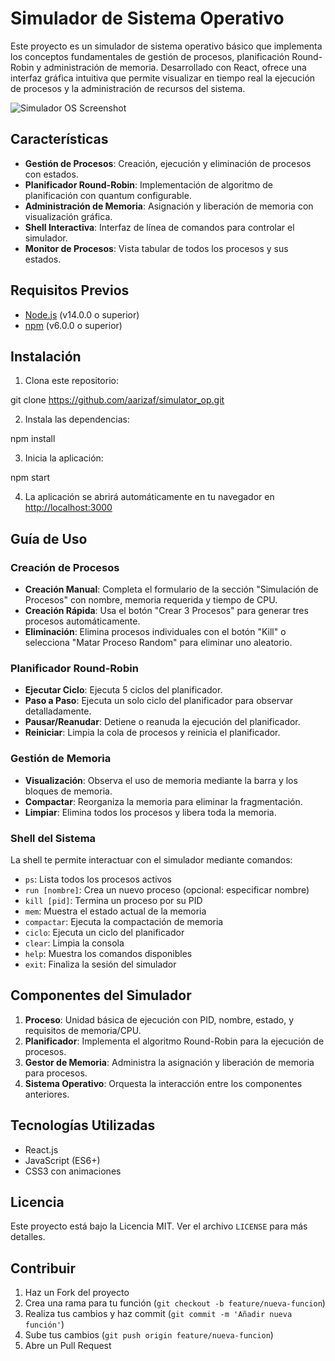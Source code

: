 # Simulador de Sistema Operativo

Este proyecto es un simulador de sistema operativo básico que implementa los conceptos fundamentales de gestión de procesos, planificación Round-Robin y administración de memoria. Desarrollado con React, ofrece una interfaz gráfica intuitiva que permite visualizar en tiempo real la ejecución de procesos y la administración de recursos del sistema.

![Simulador OS Screenshot](https://via.placeholder.com/800x400?text=Simulador+OS+Screenshot)

## Características

- **Gestión de Procesos**: Creación, ejecución y eliminación de procesos con estados.
- **Planificador Round-Robin**: Implementación de algoritmo de planificación con quantum configurable.
- **Administración de Memoria**: Asignación y liberación de memoria con visualización gráfica.
- **Shell Interactiva**: Interfaz de línea de comandos para controlar el simulador.
- **Monitor de Procesos**: Vista tabular de todos los procesos y sus estados.

## Requisitos Previos

- [Node.js](https://nodejs.org/) (v14.0.0 o superior)
- [npm](https://www.npmjs.com/) (v6.0.0 o superior)

## Instalación

1. Clona este repositorio:

git clone https://github.com/aarizaf/simulator_op.git


2. Instala las dependencias:

npm install



3. Inicia la aplicación:

npm start



4. La aplicación se abrirá automáticamente en tu navegador en [http://localhost:3000](http://localhost:3000)

## Guía de Uso

### Creación de Procesos

- **Creación Manual**: Completa el formulario de la sección "Simulación de Procesos" con nombre, memoria requerida y tiempo de CPU.
- **Creación Rápida**: Usa el botón "Crear 3 Procesos" para generar tres procesos automáticamente.
- **Eliminación**: Elimina procesos individuales con el botón "Kill" o selecciona "Matar Proceso Random" para eliminar uno aleatorio.

### Planificador Round-Robin

- **Ejecutar Ciclo**: Ejecuta 5 ciclos del planificador.
- **Paso a Paso**: Ejecuta un solo ciclo del planificador para observar detalladamente.
- **Pausar/Reanudar**: Detiene o reanuda la ejecución del planificador.
- **Reiniciar**: Limpia la cola de procesos y reinicia el planificador.

### Gestión de Memoria

- **Visualización**: Observa el uso de memoria mediante la barra y los bloques de memoria.
- **Compactar**: Reorganiza la memoria para eliminar la fragmentación.
- **Limpiar**: Elimina todos los procesos y libera toda la memoria.

### Shell del Sistema

La shell te permite interactuar con el simulador mediante comandos:

- `ps`: Lista todos los procesos activos
- `run [nombre]`: Crea un nuevo proceso (opcional: especificar nombre)
- `kill [pid]`: Termina un proceso por su PID
- `mem`: Muestra el estado actual de la memoria
- `compactar`: Ejecuta la compactación de memoria
- `ciclo`: Ejecuta un ciclo del planificador
- `clear`: Limpia la consola
- `help`: Muestra los comandos disponibles
- `exit`: Finaliza la sesión del simulador

## Componentes del Simulador

1. **Proceso**: Unidad básica de ejecución con PID, nombre, estado, y requisitos de memoria/CPU.
2. **Planificador**: Implementa el algoritmo Round-Robin para la ejecución de procesos.
3. **Gestor de Memoria**: Administra la asignación y liberación de memoria para procesos.
4. **Sistema Operativo**: Orquesta la interacción entre los componentes anteriores.

## Tecnologías Utilizadas

- React.js
- JavaScript (ES6+)
- CSS3 con animaciones

## Licencia

Este proyecto está bajo la Licencia MIT. Ver el archivo `LICENSE` para más detalles.

## Contribuir

1. Haz un Fork del proyecto
2. Crea una rama para tu función (`git checkout -b feature/nueva-funcion`)
3. Realiza tus cambios y haz commit (`git commit -m 'Añadir nueva función'`)
4. Sube tus cambios (`git push origin feature/nueva-funcion`)
5. Abre un Pull Request